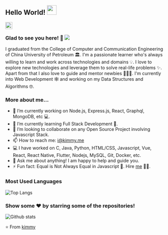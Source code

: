## Hello World! <img src="https://raw.githubusercontent.com/see/see/master/Hi.gif" width="30px" />

<a href="https://github.com/see">
  <img align="left" alt="Kimmy's Github" width="22px" src="https://cdn.jsdelivr.net/npm/simple-icons@v3/icons/github.svg" />
</a>

<br />

### Glad to see you here! 🤩 ![](https://visitor-badge.glitch.me/badge?page_id=realkimmy.realkimmy)

I graduated from the College of Computer and Communication Engineering of China University of Petroleum 🏛. I'm a passionate learner who's always willing to learn and work across technologies and domains 💡. I love to explore new technologies and leverage them to solve real-life problems ✨. Apart from that I also love to guide and mentor newbies 👨🏻‍💻. I'm currently into Web Development 🕸️ and working on my Data Structures and Algorithms 🤓.

### More about me...

- 🔭 I’m currently working on Node.js, Express.js, React, Graphql, MongoDB, etc 💻.
- 🌱 I’m currently learning Full Stack Development 🚀.
- 👯 I’m looking to collaborate on any Open Source Project involving Javascript Stack.
- 📫 How to reach me: i@kimmy.me 
- 💻 I have worked on C, Java, Python, HTML/CSS, Javascript, Vue, React, React Native, Flutter, Nodejs, MySQL, Git, Docker, etc.
- 💬 Ask me about anything! I am happy to help and guide you.
- ⚡ Fun fact: Equal is Not Always Equal in Javascript 🤣. Hire [me](mailto:i@kimmy.me?Subject=Hello%20Kimmy) 👨‍💻.

### Most Used Languages

![Top Langs](https://github-readme-stats.vercel.app/api/top-langs/?username=see&layout=compact)

### Show some ❤️ by starring some of the repositories!

![Github stats](https://github-readme-stats.vercel.app/api?username=see&show_icons=true&hide_border=true)

⭐️ From [kimmy](https://github.com/see)
